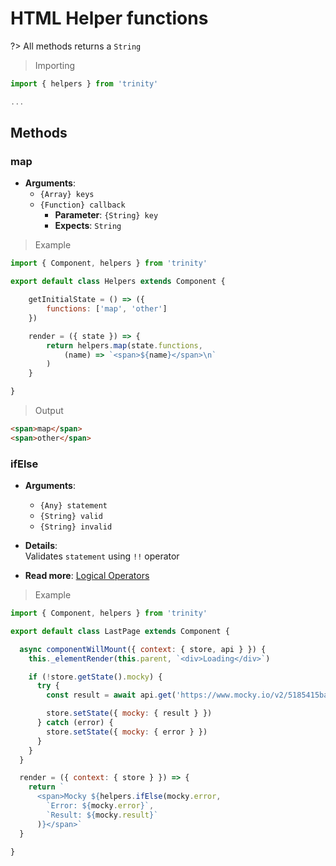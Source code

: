 # HTML Helper functions
?> All methods returns a `String`
> Importing

```javascript
import { helpers } from 'trinity'

...
```
## Methods

### map

* **Arguments**:
    * `{Array} keys`
    * `{Function} callback`
        * **Parameter**: `{String} key`
        * **Expects**: `String`

> Example

```javascript
import { Component, helpers } from 'trinity'

export default class Helpers extends Component {

    getInitialState = () => ({
        functions: ['map', 'other']
    })

    render = ({ state }) => {
        return helpers.map(state.functions,
            (name) => `<span>${name}</span>\n`
        )
    }

}
```

> Output

```html
<span>map</span>
<span>other</span>
```

### ifElse
* **Arguments**:
    * `{Any} statement`
    * `{String} valid`
    * `{String} invalid`

* **Details**:<br>
    Validates `statement` using `!!` operator

* **Read more**: [Logical Operators](https://developer.mozilla.org/en-US/docs/Web/JavaScript/Reference/Operators/Logical_Operators)

> Example

```javascript
import { Component, helpers } from 'trinity'

export default class LastPage extends Component {

  async componentWillMount({ context: { store, api } }) {
    this._elementRender(this.parent, `<div>Loading</div>`)

    if (!store.getState().mocky) {
      try {
        const result = await api.get('https://www.mocky.io/v2/5185415ba171ea3a00704eed')

        store.setState({ mocky: { result } })
      } catch (error) {
        store.setState({ mocky: { error } })
      }
    }
  }

  render = ({ context: { store } }) => {
    return `
      <span>Mocky ${helpers.ifElse(mocky.error,
        `Error: ${mocky.error}`,
        `Result: ${mocky.result}`
      )}</span>`
  }

}
```
